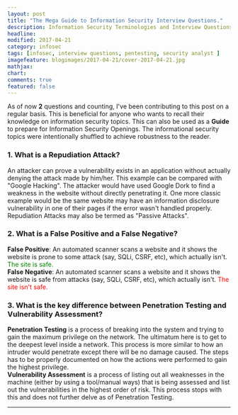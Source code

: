 ```yaml
---
layout: post
title: "The Mega Guide to Information Security Interview Questions."
description: Information Security Terminologies and Interview Questions.
headline: 
modified: 2017-04-21
category: infosec
tags: [infosec, interview questions, pentesting, security analyst ]
imagefeature: blogimages/2017-04-21/cover-2017-04-21.jpg
mathjax: 
chart: 
comments: true
featured: false
---
```


As of now **2** questions and counting, I've been contributing to this post on a regular basis. This is beneficial for anyone who wants to recall their knowledge on information security topics. This can also be used as a **Guide** to prepare for Information Security Openings. The informational security topics were intentionally shuffled to achieve robustness to the reader.


### 1. What is a Repudiation Attack?

An attacker can prove a vulnerability exists in an application without actually denying the attack made by him/her. This example can be compared with "Google Hacking". The attacker would have used Google Dork to find a weakness in the website without directly penetrating it. One more classic example would be the same website may have an information disclosure vulnerability in one of their pages if the error wasn't handled properly. Repudiation Attacks may also be termed as "Passive Attacks".


### 2. What is a False Positive and a False Negative?

**False Positive**: An automated scanner scans a website and it shows the website is prone to some attack (say, SQLi, CSRF, etc), which actually isn't. <font color='green'>The site is safe.</font>
<br>**False Negative**: An automated scanner scans a website and it shows the website is safe from attacks (say, SQLi, CSRF, etc), which actually isn't. <font color='red'>The site isn't safe.</font>


### 3. What is the key difference between Penetration Testing and Vulnerability Assessment?

**Penetration Testing** is a process of breaking into the system and trying to gain the maximum privilege on the network. The ultimatum here is to get to the deepest level inside a network. This process is more similar to how an intruder would penetrate except there will be no damage caused. The steps has to be properly documented on how the actions were performed to gain the highest privilege.
<br>**Vulnerability Assessment** is a process of listing out all weaknesses in the machine (either by using a tool/manual ways) that is being assessed and list out the vulnerabilities in the highest order of risk. This process stops with this and does not further delve as of Penetration Testing. 

---